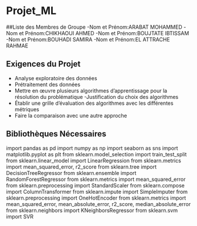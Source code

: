# Projet_ML
##Liste des Membres de Groupe
-Nom et Prénom:ARABAT MOHAMMED
-Nom et Prénom:CHIKHAOUI AHMED
-Nom et Prénom:BOUJTATE IBTISSAM
-Nom et Prénom:BOUHADI SAMIRA
-Nom et Prénom:EL ATTRACHE RAHMAE

## Exigences du Projet
- Analyse exploratoire des données
- Prétraitement des données
- Mettre en œuvre plusieurs algorithmes d’apprentissage pour la résolution du
problématique
-Justification du choix des algorithmes
- Établir une grille d’évaluation des algorithmes avec les différentes métriques
- Faire la comparaison avec une autre approche
## Bibliothèques Nécessaires
import pandas as pd
import numpy as np
import seaborn as sns
import matplotlib.pyplot as plt
from sklearn.model_selection import train_test_split
from sklearn.linear_model import LinearRegression
from sklearn.metrics import mean_squared_error, r2_score
from sklearn.tree import DecisionTreeRegressor
from sklearn.ensemble import RandomForestRegressor
from sklearn.metrics import mean_squared_error
from sklearn.preprocessing import StandardScaler
from sklearn.compose import ColumnTransformer
from sklearn.impute import SimpleImputer
from sklearn.preprocessing import OneHotEncoder
from sklearn.metrics import mean_squared_error, mean_absolute_error, r2_score, median_absolute_error
from sklearn.neighbors import KNeighborsRegressor
from sklearn.svm import SVR

